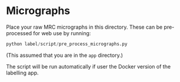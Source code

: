 # Micrographs

Place your raw MRC micrographs in this directory. These can be pre-processed
for web use by running:

```python
python label/script/pre_process_micrographs.py
```

(This assumed that you are in the `app` directory.)

The script will be run automatically if user the Docker version of the
labelling app.
